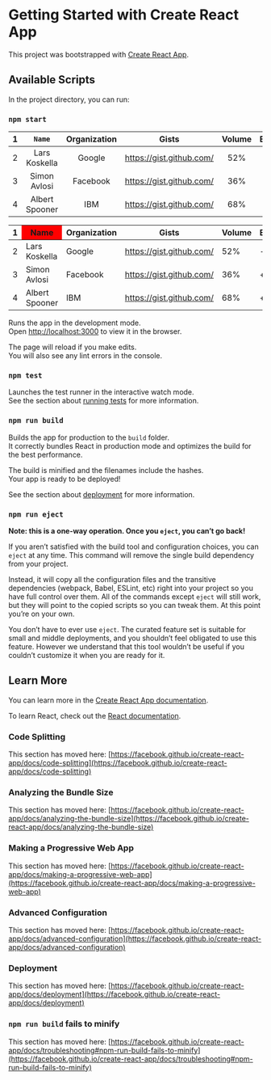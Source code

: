 # Getting Started with Create React App

This project was bootstrapped with [Create React App](https://github.com/facebook/create-react-app).

## Available Scripts

In the project directory, you can run:

### `npm start`
| 1 	|      `Name`      	| Organization 	|           Gists          	| Volume 	| Ex 	|  VX 	|   HX  	|
|---	|:--------------:	|:------------:	|:------------------------:	|:------:	|:--:	|:---:	|:-----:	|
| 2 	| Lars Koskella  	| Google       	| https://gist.github.com/ 	| 52%    	| -  	| q69 	| h32   	|
| 3 	| Simon Avlosi   	| Facebook     	| https://gist.github.com/ 	| 36%    	| +  	| v63 	| hx669 	|
| 4 	| Albert Spooner 	| IBM          	| https://gist.github.com/ 	| 68%    	| +  	| v25 	| hx587 	|

<table>
<thead>
  <tr>
    <th>1</th>
    <th style="background-color: red">Name</th>
    <th>Organization</th>
    <th>Gists</th>
    <th>Volume</th>
    <th>Ex</th>
    <th>VX</th>
    <th>HX</th>
  </tr>
</thead>
<tbody>
  <tr>
    <td>2</td>
    <td>Lars Koskella</td>
    <td>Google</td>
    <td><a href="https://gist.github.com/">https://gist.github.com/</a></td>
    <td>52%</td>
    <td>-</td>
    <td>q69</td>
    <td>h32</td>
  </tr>
  <tr>
    <td>3</td>
    <td>Simon Avlosi</td>
    <td>Facebook</td>
    <td><a href="https://gist.github.com/">https://gist.github.com/</a></td>
    <td>36%</td>
    <td>+</td>
    <td>v63</td>
    <td>hx669</td>
  </tr>
  <tr>
    <td>4</td>
    <td>Albert Spooner</td>
    <td>IBM</td>
    <td><a href="https://gist.github.com/">https://gist.github.com/</a></td>
    <td>68%</td>
    <td>+</td>
    <td>v25</td>
    <td>hx587</td>
  </tr>
</tbody>
</table>

Runs the app in the development mode.\
Open [http://localhost:3000](http://localhost:3000) to view it in the browser.

The page will reload if you make edits.\
You will also see any lint errors in the console.

### `npm test`

Launches the test runner in the interactive watch mode.\
See the section about [running tests](https://facebook.github.io/create-react-app/docs/running-tests) for more information.

### `npm run build`

Builds the app for production to the `build` folder.\
It correctly bundles React in production mode and optimizes the build for the best performance.

The build is minified and the filenames include the hashes.\
Your app is ready to be deployed!

See the section about [deployment](https://facebook.github.io/create-react-app/docs/deployment) for more information.

### `npm run eject`

**Note: this is a one-way operation. Once you `eject`, you can’t go back!**

If you aren’t satisfied with the build tool and configuration choices, you can `eject` at any time. This command will remove the single build dependency from your project.

Instead, it will copy all the configuration files and the transitive dependencies (webpack, Babel, ESLint, etc) right into your project so you have full control over them. All of the commands except `eject` will still work, but they will point to the copied scripts so you can tweak them. At this point you’re on your own.

You don’t have to ever use `eject`. The curated feature set is suitable for small and middle deployments, and you shouldn’t feel obligated to use this feature. However we understand that this tool wouldn’t be useful if you couldn’t customize it when you are ready for it.

## Learn More

You can learn more in the [Create React App documentation](https://facebook.github.io/create-react-app/docs/getting-started).

To learn React, check out the [React documentation](https://reactjs.org/).

### Code Splitting

This section has moved here: [https://facebook.github.io/create-react-app/docs/code-splitting](https://facebook.github.io/create-react-app/docs/code-splitting)

### Analyzing the Bundle Size

This section has moved here: [https://facebook.github.io/create-react-app/docs/analyzing-the-bundle-size](https://facebook.github.io/create-react-app/docs/analyzing-the-bundle-size)

### Making a Progressive Web App

This section has moved here: [https://facebook.github.io/create-react-app/docs/making-a-progressive-web-app](https://facebook.github.io/create-react-app/docs/making-a-progressive-web-app)

### Advanced Configuration

This section has moved here: [https://facebook.github.io/create-react-app/docs/advanced-configuration](https://facebook.github.io/create-react-app/docs/advanced-configuration)

### Deployment

This section has moved here: [https://facebook.github.io/create-react-app/docs/deployment](https://facebook.github.io/create-react-app/docs/deployment)

### `npm run build` fails to minify

This section has moved here: [https://facebook.github.io/create-react-app/docs/troubleshooting#npm-run-build-fails-to-minify](https://facebook.github.io/create-react-app/docs/troubleshooting#npm-run-build-fails-to-minify)
